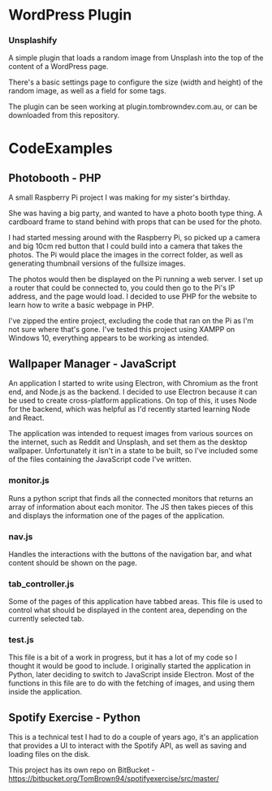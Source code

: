 # WordPress Plugin
### Unsplashify
A simple plugin that loads a random image from Unsplash into the top of the content of a WordPress page.

There's a basic settings page to configure the size (width and height) of the random image, as well as a field for some tags.

The plugin can be seen working at plugin.tombrowndev.com.au, or can be downloaded from this repository.

# CodeExamples

## Photobooth - PHP
A small Raspberry Pi project I was making for my sister's birthday.

She was having a big party, and wanted to have a photo booth type thing. A cardboard frame to stand behind with props that can be used for the photo.

I had started messing around with the Raspberry Pi, so picked up a camera and big 10cm red button that I could build into a camera that takes the photos. The Pi would place the images in the correct folder, as well as generating thumbnail versions of the fullsize images.

The photos would then be displayed on the Pi running a web server. I set up a router that could be connected to, you could then go to the Pi's IP address, and the page would load. I decided to use PHP for the website to learn how to write a basic webpage in PHP.

I've zipped the entire project, excluding the code that ran on the Pi as I'm not sure where that's gone. I've tested this project using XAMPP on Windows 10, everything appears to be working as intended.


## Wallpaper Manager - JavaScript
An application I started to write using Electron, with Chromium as the front end, and Node.js as the backend. I decided to use Electron because it can be used to create cross-platform applications. On top of this, it uses Node for the backend, which was helpful as I'd recently started learning Node and React.

The application was intended to request images from various sources on the internet, such as Reddit and Unsplash, and set them as the desktop wallpaper. Unfortunately it isn't in a state to be built, so I've included some of the files containing the JavaScript code I've written.

### monitor.js
Runs a python script that finds all the connected monitors that returns an array of information about each monitor. The JS then takes pieces of this and displays the information one of the pages of the application.

### nav.js
Handles the interactions with the buttons of the navigation bar, and what content should be shown on the page.

### tab_controller.js
Some of the pages of this application have tabbed areas. This file is used to control what should be displayed in the content area, depending on the currently selected tab.

### test.js
This file is a bit of a work in progress, but it has a lot of my code so I thought it would be good to include. I originally started the application in Python, later deciding to switch to JavaScript inside Electron. Most of the functions in this file are to do with the fetching of images, and using them inside the application.


## Spotify Exercise - Python
This is a technical test I had to do a couple of years ago, it's an application that provides a UI to interact with the Spotify API, as well as saving and loading files on the disk.

This project has its own repo on BitBucket - https://bitbucket.org/TomBrown94/spotifyexercise/src/master/
